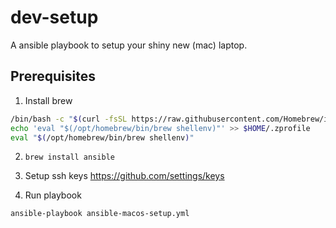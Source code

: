 # dev-setup

A ansible playbook to setup your shiny new (mac) laptop.

## Prerequisites

1. Install brew

```bash
/bin/bash -c "$(curl -fsSL https://raw.githubusercontent.com/Homebrew/install/HEAD/install.sh)"
echo 'eval "$(/opt/homebrew/bin/brew shellenv)"' >> $HOME/.zprofile
eval "$(/opt/homebrew/bin/brew shellenv)"
```

2. `brew install ansible`

3. Setup ssh keys https://github.com/settings/keys

4. Run playbook

`ansible-playbook ansible-macos-setup.yml`
